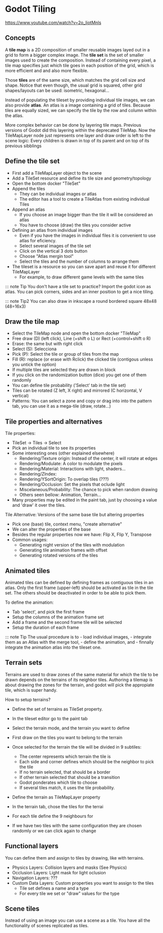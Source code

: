 # Godot Tiling

https://www.youtube.com/watch?v=2o_IiotMnls

## Concepts

A **tile map** is a 2D composition of smaller reusable images
layed out in a grid to form a bigger complex image.
The **tile set** is the set of smaller images used to create the composition.
Instead of containing every pixel,
a tile map specifies just which tile goes in each position of the grid,
which is more efficient and and also more flexible.

Those **tiles** are of the same size,
which matches the grid cell size and shape.
Notice that even though, the usual grid is squared,
other grid shapes/layouts can be used: isometric, hexagonal...

Instead of populating the tileset by providing individual tile images,
we can also provide **atlas**.
An atlas is a image containing a grid of tiles.
Because tiles are equally sized,
we can specify the tile by the row and column within the atlas.

More complex behavior can be done by layering tile maps.
Previous versions of Godot did this layering within the deprecated TileMap.
Now the TileMapLayer node just represents one layer and
draw order is left to the scene logic:
Every children is drawn in top of its parent and on top of its previous sibblings

## Define the tile set

- First add a TileMapLayer object to the scene
- Add a TileSet resource and define its tile size and geometry/topology
- Open the bottom docker "TileSet"
- Append the tiles
	- They can be individual images or atlas
	- The editor has a tool to create a TileAtlas from existing individual Tiles
- Append an atlas
	- If you choose an image bigger than the tile it will be considered an atlas
	- You have to choose (draw) the tiles you consider active
- Defining an atlas from individual images
	- Even if you have the images in individual files it is convenient to use atlas for eficiency.
	- Select several images of the tile set
	- Click on the vertical 3 dots button
	- Choose "Atlas mergin tool"
	- Select the tiles and the number of columns to arrange them
- The tileset is a resource so you can save apart and reuse it for different TileMapLayer
	- For example, to draw different game levels with the same tiles

::: note Tip
	You don't have a tile set to practice?
	Import the godot icon as atlas.
	You can pick corners, sides and an inner position to get a nice tiling.

::: note Tip2
	You can also draw in inkscape a round bordered square 48x48 (48=16x3)

## Draw the tile map

- Select the TileMap node and open the bottom docker "TileMap"
- Free draw (D) (left click), Line (+shift o L) or Rect (+control+shift o R)
- Erase: the same but with right click
- Select (S): Selecciona 
- Pick (P): Select the tile or group of tiles from the map
- Fill (R): replace (or erase with Rclick) the clicked tile (contigous unless you untick the option)
- If multiple tiles are selected they are drawn in block
- If you click on the randomization button (dice) you get one of them randomly
- You can define tile probability ('Select' tab in the tile set)
- Tiles can be rotated (Z left, X right) and mirrored (C horizontal, V vertical)
- Patterns: You can select a zone and copy or drag into into the pattern tab, you can use it as a mega-tile (draw, rotate...)

## Tile properties and alternatives

Tile properties:

- TileSet -> Tiles -> Select
- Pick an individual tile to see its properties
- Some interesting ones (other explained elsewhere)
	- Rendering/Texture origin: Instead of the center, it will rotate at edges
	- Rendering/Modulate: A color to modulate the pixels
	- Rendering/Material: Interactions with light, shaders...
	- Rendering/ZIndex:
	- Rendering/YSortOrigin: To overlap tiles (???)
	- Rendering/Occlusion: Set the pixels that oclude light
	- Miscelaneous/Probability: The chance to pick when random drawing
	- Others seen bellow: Animation, Terrain...
- Many properties may be edited in the paint tab, just by choosing a value and 'draw' it over the tiles.

Tile Alternative: Versions of the same base tile but altering properties

- Pick one (base) tile, context menu, "create alternative"
- We can alter the properties of the base
- Besides the regular properties now we have: Flip X, Flip Y, Transpose
- Common usages:
	- Generating night version of the tiles with modulation
	- Generating tile animation frames with offset
	- Generating rotated versions of the tiles

## Animated tiles

Animated tiles can be defined by defining frames
as contiguous tiles in an atlas.
Only the first frame (upper-left) should be activated as tile in the tile set.
The others should be deactivated in order to be able to pick them.

To define the animation:

- Tab 'select', and pick the first frame
- Setup the columns of the animation frame set
- Add a frame and the second frame tile will be selected
- Setup the duration of each frame

::: note Tip
	The usual procedure is to
	- load individual images,
	- integrate them as an Atlas with the merge tool,
	- define the animation, and
	- finnally integrate the animation atlas into the tileset one.

## Terrain sets

Terrains are used to draw zones of the same material
for which the tile to be drawn depends on the terrains
of its neighbor tiles.
Authoring a tilemap is about drawing the zones for the terrain,
and godot will pick the appropiate tile, which is super handy.

How to setup terrains?

- Define the set of terrains as TileSet property.
- In the tileset editor go to the paint tab
- Select the terrain mode, and the terrain you want to define
- First draw on the tiles you want to belong to the terrain
- Once selected for the terrain the tile will be divided in 9 subtiles:
	- The center represents which terrain the tile is
	- Each side and corner defines which should be the neighbor to pick the tile
	- If no terrain selected, that should be a border
	- If other terrain selected that should be a transition
	- Godot ponderates which tile to choose
	- If several tiles match, it uses the tile probability.

- Define the terrain as TileMapLayer property

- In the terrain tab, chose the tiles for the terrai
- For each tile define the 9 neighbours for
- If we have two tiles with the same configuration they are chosen randomly or we can click again to change

## Functional layers

You can define them and assign to tiles by drawing, like with terrains.

- Physics Layers: Collision layers and masks (See Physics)
- Occlusion Layers: Light mask for light oclusion
- Navigation Layers: ???
- Custom Data Layers: Custom properties you want to assign to the tiles
	- Tile set defines a name and a type
	- For every tile we set or "draw" values for the type

## Scene tiles

Instead of using an image you can use a scene as a tile.
You have all the functionality of scenes replicated as tiles.


